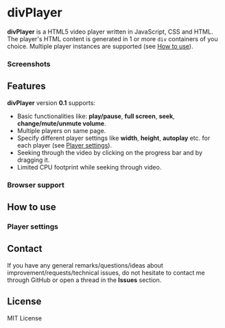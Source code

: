 # divPlayer

**divPlayer** is a HTML5 video player written in JavaScript, CSS and HTML. The player's HTML content is generated in 1 or more ```div``` containers of you choice. Multiple player instances are supported (see [How to use](https://github.com/railix/divPlayer#how-to-use)).

### Screenshots


## Features
**divPlayer** version **0.1** supports:
- Basic functionalities like: **play/pause**, **full screen**, **seek**, **change/mute/unmute volume**.
- Multiple players on same page.
- Specify different player settings like **width**, **height**, **autoplay** etc. for each player (see [Player settings](https://github.com/railix/divPlayer#player-settings)).
- Seeking through the video by clicking on the progress bar and by dragging it.
- Limited CPU footprint while seeking through video.

### Browser support

## How to use

### Player settings

## Contact
If you have any general remarks/questions/ideas about improvement/requests/technical issues, do not hesitate to contact me through GitHub or open a thread in the **Issues** section.

## License
MIT License
